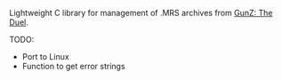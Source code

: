 Lightweight C library for management of .MRS archives from [GunZ: The Duel](https://https://en.wikipedia.org/wiki/GunZ:_The_Duel).

TODO:
- Port to Linux
- Function to get error strings
